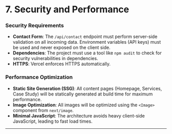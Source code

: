 # 7. Security and Performance

### Security Requirements

*   **Contact Form**: The `/api/contact` endpoint must perform server-side validation on all incoming data. Environment variables (API keys) must be used and never exposed on the client side.
*   **Dependencies**: The project must use a tool like `npm audit` to check for security vulnerabilities in dependencies.
*   **HTTPS**: Vercel enforces HTTPS automatically.

### Performance Optimization

*   **Static Site Generation (SSG)**: All content pages (Homepage, Services, Case Study) will be statically generated at build time for maximum performance.
*   **Image Optimization**: All images will be optimized using the `<Image>` component from `next/image`.
*   **Minimal JavaScript**: The architecture avoids heavy client-side JavaScript, leading to fast load times.

---
